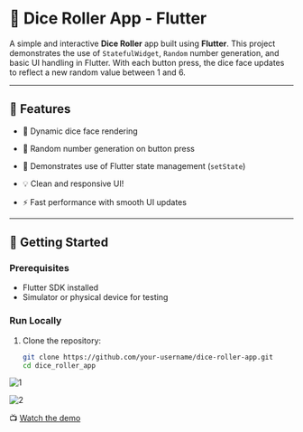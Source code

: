 # 🎲 Dice Roller App - Flutter

A simple and interactive **Dice Roller** app built using **Flutter**. This project demonstrates the use of `StatefulWidget`, `Random` number generation, and basic UI handling in Flutter. With each button press, the dice face updates to reflect a new random value between 1 and 6.

---

## 📱 Features

- 🎲 Dynamic dice face rendering
- 🔀 Random number generation on button press
- 🧠 Demonstrates use of Flutter state management (`setState`)
- 💡 Clean and responsive UI!

- ⚡ Fast performance with smooth UI updates

---

## 🚀 Getting Started

### Prerequisites

- Flutter SDK installed
- Simulator or physical device for testing

### Run Locally

1. Clone the repository:
   ```bash
   git clone https://github.com/your-username/dice-roller-app.git
   cd dice_roller_app
![1](https://github.com/user-attachments/assets/6e7d477d-3778-4d18-84c6-c1ee31f0d95e)

![2](https://github.com/user-attachments/assets/fc824323-39da-4da2-80b2-3cd0108527e5)

📺 [Watch the demo](https://youtube.com/shorts/lTd5Erv5NPc?feature=share)





